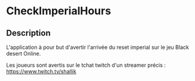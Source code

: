 # CheckImperialHours

## Description 

L'application à pour but d'avertir l'arrivée du reset imperial sur le jeu Black desert Online.

Les joueurs sont avertis sur le tchat twitch d'un streamer précis : https://www.twitch.tv/shallik

